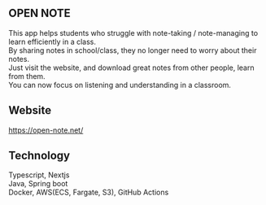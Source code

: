 ## OPEN NOTE

This app helps students who struggle with note-taking / note-managing to learn efficiently in a class.  
By sharing notes in school/class, they no longer need to worry about their notes.  
Just visit the website, and download great notes from other people, learn from them.  
You can now focus on listening and understanding in a classroom.  


## Website
https://open-note.net/  

## Technology
Typescript, Nextjs  
Java, Spring boot  
Docker, AWS(ECS, Fargate, S3), GitHub Actions
